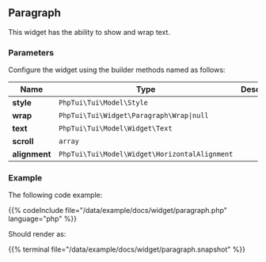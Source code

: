 ## Paragraph

This widget has the ability to show and wrap text.
### Parameters

Configure the widget using the builder methods named as follows:

| Name | Type | Description |
| --- | --- | --- |
| **style** | `PhpTui\Tui\Model\Style` |  |
| **wrap** | `PhpTui\Tui\Widget\Paragraph\Wrap\|null` |  |
| **text** | `PhpTui\Tui\Model\Widget\Text` |  |
| **scroll** | `array` |  |
| **alignment** | `PhpTui\Tui\Model\Widget\HorizontalAlignment` |  |
### Example
The following code example:

{{% codeInclude file="/data/example/docs/widget/paragraph.php" language="php" %}}

Should render as:

{{% terminal file="/data/example/docs/widget/paragraph.snapshot" %}}